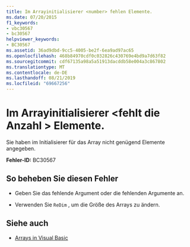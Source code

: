 ```yaml
---
title: Im Arrayinitialisierer <number> fehlen Elemente.
ms.date: 07/20/2015
f1_keywords:
- vbc30567
- bc30567
helpviewer_keywords:
- BC30567
ms.assetid: 36ad9dbd-9cc5-4005-be2f-6ea9ad97ac65
ms.openlocfilehash: 468b84970cdf0c032826c430769e4bd9a7d63f82
ms.sourcegitcommit: cdf67135a98a5a51913dacddb58e004a3c867802
ms.translationtype: MT
ms.contentlocale: de-DE
ms.lasthandoff: 08/21/2019
ms.locfileid: "69667256"
---
```

# <a name="array-initializer-is-missing-number-elements"></a>Im Arrayinitialisierer \<fehlt die Anzahl > Elemente.
Sie haben im Initialisierer für das Array nicht genügend Elemente angegeben.  
  
 **Fehler-ID:** BC30567  
  
## <a name="to-correct-this-error"></a>So beheben Sie diesen Fehler  
  
- Geben Sie das fehlende Argument oder die fehlenden Argumente an.  
  
- Verwenden Sie `ReDim` , um die Größe des Arrays zu ändern.  
  
## <a name="see-also"></a>Siehe auch

- [Arrays in Visual Basic](../programming-guide/language-features/arrays/index.md)
